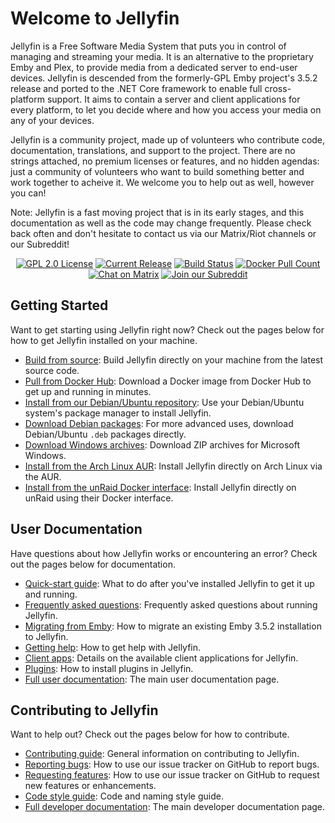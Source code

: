 # Welcome to Jellyfin

Jellyfin is a Free Software Media System that puts you in control of managing and streaming your media. It is an alternative to the proprietary Emby and Plex, to provide media from a dedicated server to end-user devices. Jellyfin is descended from the formerly-GPL Emby project's 3.5.2 release and ported to the .NET Core framework to enable full cross-platform support. It aims to contain a server and client applications for every platform, to let you decide where and how you access your media on any of your devices.

Jellyfin is a community project, made up of volunteers who contribute code, documentation, translations, and support to the project. There are no strings attached, no premium licenses or features, and no hidden agendas: just a community of volunteers who want to build something better and work together to acheive it. We welcome you to help out as well, however you can!

Note: Jellyfin is a fast moving project that is in its early stages, and this documentation as well as the code may change frequently. Please check back often and don't hesitate to contact us via our Matrix/Riot channels or our Subreddit!

<p align="center">
<a href="https://github.com/jellyfin/jellyfin"><img alt="GPL 2.0 License" src="https://img.shields.io/github/license/jellyfin/jellyfin.svg"></a>
<a href="https://github.com/jellyfin/jellyfin/releases"><img alt="Current Release" src="https://img.shields.io/github/release/jellyfin/jellyfin.svg"></a>
<a href="https://cloud.drone.io/jellyfin/jellyfin"><img alt="Build Status" src="https://cloud.drone.io/api/badges/jellyfin/jellyfin/status.svg"></a>
<a href="https://hub.docker.com/r/jellyfin/jellyfin"><img alt="Docker Pull Count" src="https://img.shields.io/docker/pulls/jellyfin/jellyfin.svg"></a>
<a href="https://matrix.to/#/#jellyfin:matrix.org"><img alt="Chat on Matrix" src="https://img.shields.io/matrix/jellyfin:matrix.org.svg?logo=matrix"></a>
<a href="https://www.reddit.com/r/jellyfin/"><img alt="Join our Subreddit" src="https://img.shields.io/badge/reddit-r%2Fjellyfin-%23FF5700.svg"></a>
</p>

## Getting Started

Want to get starting using Jellyfin right now? Check out the pages below for how to get Jellyfin installed on your machine.

* [Build from source](/user-docs/building): Build Jellyfin directly on your machine from the latest source code.
* [Pull from Docker Hub](/user-docs/installing#docker-hub): Download a Docker image from Docker Hub to get up and running in minutes.
* [Install from our Debian/Ubuntu repository](/user-docs/installing#debian-repository): Use your Debian/Ubuntu system's package manager to install Jellyfin.
* [Download Debian packages](/user-docs/installing#debian-packages): For more advanced uses, download Debian/Ubuntu `.deb` packages directly.
* [Download Windows archives](/user-docs/installing#windows-archives): Download ZIP archives for Microsoft Windows.
* [Install from the Arch Linux AUR](/user-docs/installing#arch-aur): Install Jellyfin directly on Arch Linux via the AUR.
* [Install from the unRaid Docker interface](/user-docs/installing#unraid-docker): Install Jellyfin directly on unRaid using their Docker interface.

## User Documentation

Have questions about how Jellyfin works or encountering an error? Check out the pages below for documentation.

* [Quick-start guide](/user-docs/quick-start): What to do after you've installed Jellyfin to get it up and running.
* [Frequently asked questions](/user-docs/faqs): Frequently asked questions about running Jellyfin.
* [Migrating from Emby](/user-docs/migrate-from-emby): How to migrate an existing Emby 3.5.2 installation to Jellyfin.
* [Getting help](/user-docs/getting-help): How to get help with Jellyfin.
* [Client apps](/user-docs/apps): Details on the available client applications for Jellyfin.
* [Plugins](/user-docs/plugins): How to install plugins in Jellyfin.
* [Full user documentation](/user-docs/index): The main user documentation page.

## Contributing to Jellyfin

Want to help out? Check out the pages below for how to contribute.

* [Contributing guide](/developer-docs/contributing): General information on contributing to Jellyfin.
* [Reporting bugs](/developer-docs/issues#reporting-bugs): How to use our issue tracker on GitHub to report bugs.
* [Requesting features](/developer-docs/issues#requesting-features): How to use our issue tracker on GitHub to request new features or enhancements.
* [Code style guide](/developer-docs/coding-style): Code and naming style guide.
* [Full developer documentation](/developer-docs/index): The main developer documentation page.
